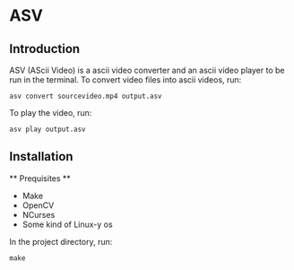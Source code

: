 ASV
===

Introduction
------------

ASV (AScii Video) is a ascii video converter and an ascii video player to be run in the terminal.
To convert video files into ascii videos, run:
~~~
asv convert sourcevideo.mp4 output.asv
~~~

To play the video, run:
~~~
asv play output.asv
~~~

Installation
------------
** Prequisites **
  * Make
  * OpenCV
  * NCurses
  * Some kind of Linux-y os

In the project directory, run:
~~~
make
~~~
  

